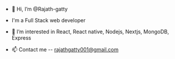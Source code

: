 - 👋 Hi, I’m @Rajath-gatty
- I'm a Full Stack web developer
- 👀 I’m interested in React, React native, Nodejs, Nextjs, MongoDB, Express

- 📫 Contact me -- rajathgatty001@gmail.com
<!---
Rajath-gatty/Rajath-gatty is a ✨ special ✨ repository because its `README.md` (this file) appears on your GitHub profile.
You can click the Preview link to take a look at your changes.
--->
